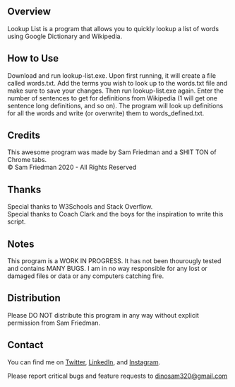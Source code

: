 ## Overview
Lookup List is a program that allows you to quickly lookup a list of words using Google Dictionary and Wikipedia.

## How to Use
Download and run lookup-list.exe. Upon first running, it will create a file called words.txt. Add the terms you wish to look up to the words.txt file and make sure to save your changes. Then run lookup-list.exe again. Enter the number of sentences to get for definitions from Wikipedia (1 will get one sentence long definitions, and so on). The program will look up definitions for all the words and write (or overwrite) them to words_defined.txt.

## Credits
This awesome program was made by Sam Friedman and a SHIT TON of Chrome tabs.  
© Sam Friedman 2020 - All Rights Reserved

## Thanks
Special thanks to W3Schools and Stack Overflow.  
Special thanks to Coach Clark and the boys for the inspiration to write this script.

## Notes
This program is a WORK IN PROGRESS. It has not been thourougly tested and  contains MANY BUGS. I am in no way responsible for any lost or damaged files or data or any computers catching fire.

## Distribution
Please DO NOT distribute this program in any way without explicit permission from Sam Friedman.

## Contact
You can find me on [Twitter](https://www.twitter.com/_samfriedman_), [LinkedIn](https://www.linkedin.com/in/sam-friedman-8bba30147), and  [Instagram](https://www.instagram.com/_samfriedman_).

Please report critical bugs and feature requests to dinosam320@gmail.com
